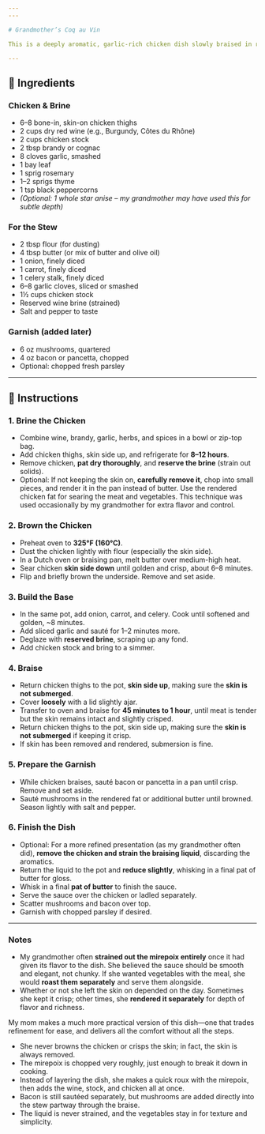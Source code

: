 ```yaml
---
---

# Grandmother’s Coq au Vin

This is a deeply aromatic, garlic-rich chicken dish slowly braised in red wine and brandy. Unlike many modern Coq au Vin recipes, the chicken is not fully submerged—allowing the skin to crisp and brown while the meat becomes tender. Bone-in thighs, bold herbs, and a generous hand with garlic define this deeply personal take on a French classic.

---
```


## 🍗 Ingredients

### Chicken & Brine
- 6–8 bone-in, skin-on chicken thighs
- 2 cups dry red wine (e.g., Burgundy, Côtes du Rhône)
- 2 cups chicken stock
- 2 tbsp brandy or cognac
- 8 cloves garlic, smashed
- 1 bay leaf
- 1 sprig rosemary
- 1–2 sprigs thyme
- 1 tsp black peppercorns
- *(Optional: 1 whole star anise – my grandmother may have used this for subtle depth)*

### For the Stew
- 2 tbsp flour (for dusting)
- 4 tbsp butter (or mix of butter and olive oil)
- 1 onion, finely diced
- 1 carrot, finely diced
- 1 celery stalk, finely diced
- 6–8 garlic cloves, sliced or smashed
- 1½ cups chicken stock
- Reserved wine brine (strained)
- Salt and pepper to taste

### Garnish (added later)
- 6 oz mushrooms, quartered
- 4 oz bacon or pancetta, chopped
- Optional: chopped fresh parsley

---

## 🔪 Instructions

### 1. Brine the Chicken
- Combine wine, brandy, garlic, herbs, and spices in a bowl or zip-top bag.
- Add chicken thighs, skin side up, and refrigerate for **8–12 hours**.
- Remove chicken, **pat dry thoroughly**, and **reserve the brine** (strain out solids).
- Optional: If not keeping the skin on, **carefully remove it**, chop into small pieces, and render it in the pan instead of butter. Use the rendered chicken fat for searing the meat and vegetables. This technique was used occasionally by my grandmother for extra flavor and control.


### 2. Brown the Chicken
- Preheat oven to **325°F (160°C)**.
- Dust the chicken lightly with flour (especially the skin side).
- In a Dutch oven or braising pan, melt butter over medium-high heat.
- Sear chicken **skin side down** until golden and crisp, about 6–8 minutes.
- Flip and briefly brown the underside. Remove and set aside.

### 3. Build the Base
- In the same pot, add onion, carrot, and celery. Cook until softened and golden, ~8 minutes.
- Add sliced garlic and sauté for 1–2 minutes more.
- Deglaze with **reserved brine**, scraping up any fond.
- Add chicken stock and bring to a simmer.

### 4. Braise
- Return chicken thighs to the pot, **skin side up**, making sure the **skin is not submerged**.
- Cover **loosely** with a lid slightly ajar.
- Transfer to oven and braise for **45 minutes to 1 hour**, until meat is tender but the skin remains intact and slightly crisped.
- Return chicken thighs to the pot, skin side up, making sure the **skin is not submerged** if keeping it crisp.
- If skin has been removed and rendered, submersion is fine.

### 5. Prepare the Garnish
- While chicken braises, sauté bacon or pancetta in a pan until crisp. Remove and set aside.
- Sauté mushrooms in the rendered fat or additional butter until browned. Season lightly with salt and pepper.

### 6. Finish the Dish
- Optional: For a more refined presentation (as my grandmother often did), **remove the chicken and strain the braising liquid**, discarding the aromatics.
- Return the liquid to the pot and **reduce slightly**, whisking in a final pat of butter for gloss.
- Whisk in a final **pat of butter** to finish the sauce.
- Serve the sauce over the chicken or ladled separately.
- Scatter mushrooms and bacon over top.
- Garnish with chopped parsley if desired.


---

### Notes

- My grandmother often **strained out the mirepoix entirely** once it had given its flavor to the dish. She believed the sauce should be smooth and elegant, not chunky. If she wanted vegetables with the meal, she would **roast them separately** and serve them alongside.
- Whether or not she left the skin on depended on the day. Sometimes she kept it crisp; other times, she **rendered it separately** for depth of flavor and richness.

My mom makes a much more practical version of this dish—one that trades refinement for ease, and delivers all the comfort without all the steps.

- She never browns the chicken or crisps the skin; in fact, the skin is always removed.
- The mirepoix is chopped very roughly, just enough to break it down in cooking.
- Instead of layering the dish, she makes a quick roux with the mirepoix, then adds the wine, stock, and chicken all at once.
- Bacon is still sautéed separately, but mushrooms are added directly into the stew partway through the braise.
- The liquid is never strained, and the vegetables stay in for texture and simplicity.
